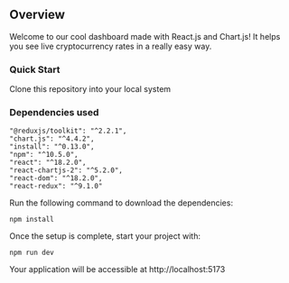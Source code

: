 ## Overview

Welcome to our cool dashboard made with React.js and Chart.js! It helps you see live cryptocurrency rates in a really easy way.

### Quick Start

Clone this repository into your local system

### Dependencies used

```
"@reduxjs/toolkit": "^2.2.1",
"chart.js": "^4.4.2",
"install": "^0.13.0",
"npm": "^10.5.0",
"react": "^18.2.0",
"react-chartjs-2": "^5.2.0",
"react-dom": "^18.2.0",
"react-redux": "^9.1.0"
```

Run the following command to download the dependencies:

```
npm install
```

Once the setup is complete, start your project with:

```
npm run dev
```

Your application will be accessible at http://localhost:5173
